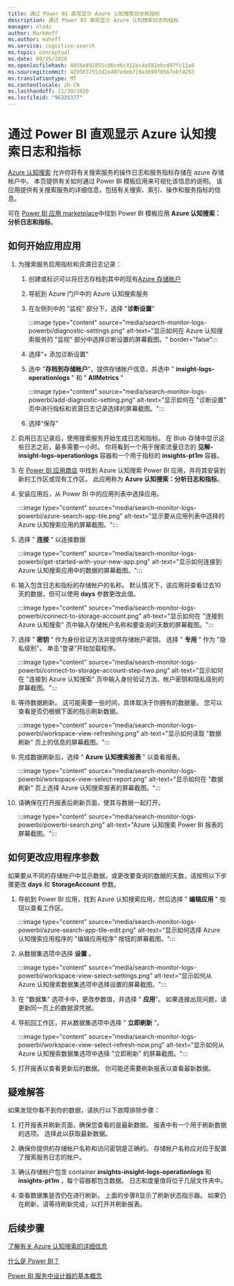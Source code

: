 ```yaml
---
title: 通过 Power BI 直观显示 Azure 认知搜索日志和指标
description: 通过 Power BI 直观显示 Azure 认知搜索日志和指标
manager: eladz
author: MarkHeff
ms.author: maheff
ms.service: cognitive-search
ms.topic: conceptual
ms.date: 09/25/2020
ms.openlocfilehash: 4056e892855c06ce6c412ec4a592ebcd97fc11a6
ms.sourcegitcommit: 4295037553d1e407edeb719a3699f0567ebf4293
ms.translationtype: MT
ms.contentlocale: zh-CN
ms.lasthandoff: 11/30/2020
ms.locfileid: "96325377"
---
```

# <a name="visualize-azure-cognitive-search-logs-and-metrics-with-power-bi"></a>通过 Power BI 直观显示 Azure 认知搜索日志和指标
[Azure 认知搜索](./search-what-is-azure-search.md) 允许你将有关搜索服务的操作日志和服务指标存储在 azure 存储帐户中。 本页提供有关如何通过 Power BI 模板应用来可视化该信息的说明。 该应用提供有关搜索服务的详细信息，包括有关搜索、索引、操作和服务指标的信息。

可在 [Power BI 应用 marketplace](https://appsource.microsoft.com/marketplace/apps)中找到 Power BI 模板应用 **Azure 认知搜索：分析日志和指标**。

## <a name="how-to-get-started-with-the-app"></a>如何开始应用应用

1. 为搜索服务启用指标和资源日志记录：

    1. 创建或标识可以将日志存档到其中的现有[Azure 存储帐户](../storage/common/storage-account-create.md)
    1. 导航到 Azure 门户中的 Azure 认知搜索服务
    1. 在左侧列中的 "监视" 部分下，选择 "**诊断设置**"

        :::image type="content" source="media/search-monitor-logs-powerbi/diagnostic-settings.png" alt-text="显示如何在 Azure 认知搜索服务的 &quot;监视&quot; 部分中选择诊断设置的屏幕截图。" border="false":::

    1. 选择“+ 添加诊断设置”
    1. 选中 "**存档到存储帐户**"，提供存储帐户信息，并选中 " **insight-logs-operationlogs** " 和 " **AllMetrics** "

        :::image type="content" source="media/search-monitor-logs-powerbi/add-diagnostic-setting.png" alt-text="显示如何在 &quot;诊断设置&quot; 页中进行指标和资源日志记录选择的屏幕截图。":::
    1. 选择“保存”

1. 启用日志记录后，使用搜索服务开始生成日志和指标。 在 Blob 存储中显示这些日志之前，最多需要一小时。 你将看到一个用于搜索流量日志的 **见解-insight-logs-operationlogs** 容器和一个用于指标的 **insights-pt1m** 容器。

1. 在 [Power BI 应用商店](https://appsource.microsoft.com/marketplace/apps) 中找到 Azure 认知搜索 Power BI 应用，并将其安装到新的工作区或现有工作区。 此应用称为 **Azure 认知搜索：分析日志和指标**。

1. 安装应用后，从 Power BI 中的应用列表中选择应用。

    :::image type="content" source="media/search-monitor-logs-powerbi/azure-search-app-tile.png" alt-text="显示要从应用列表中选择的 Azure 认知搜索应用的屏幕截图。":::

1. 选择 " **连接** " 以连接数据

    :::image type="content" source="media/search-monitor-logs-powerbi/get-started-with-your-new-app.png" alt-text="显示如何连接到 Azure 认知搜索应用中的数据的屏幕截图。":::

1. 输入包含日志和指标的存储帐户的名称。 默认情况下，该应用将查看过去10天的数据，但可以使用 **days** 参数更改此值。

    :::image type="content" source="media/search-monitor-logs-powerbi/connect-to-storage-account.png" alt-text="显示如何在 &quot;连接到 Azure 认知搜索&quot; 页中输入存储帐户名称和要查询的天数的屏幕截图。":::

1. 选择 " **密钥** " 作为身份验证方法并提供存储帐户密钥。 选择 " **专用** " 作为 "隐私级别"。 单击“登录”开始加载程序。

    :::image type="content" source="media/search-monitor-logs-powerbi/connect-to-storage-account-step-two.png" alt-text="显示如何在 &quot;连接到 Azure 认知搜索&quot; 页中输入身份验证方法、帐户密钥和隐私级别的屏幕截图。":::

1. 等待数据刷新。 这可能需要一些时间，具体取决于你拥有的数据量。 您可以查看是否仍根据下面的指示刷新数据。

    :::image type="content" source="media/search-monitor-logs-powerbi/workspace-view-refreshing.png" alt-text="显示如何读取 &quot;数据刷新&quot; 页上的信息的屏幕截图。":::

1. 完成数据刷新后，选择 " **Azure 认知搜索报表** " 以查看报表。

    :::image type="content" source="media/search-monitor-logs-powerbi/workspace-view-select-report.png" alt-text="显示如何在 &quot;数据刷新&quot; 页上选择 Azure 认知搜索报表的屏幕截图。":::

1. 请确保在打开报表后刷新页面，使其与数据一起打开。

    :::image type="content" source="media/search-monitor-logs-powerbi/powerbi-search.png" alt-text="Azure 认知搜索 Power BI 报表的屏幕截图。":::

## <a name="how-to-change-the-app-parameters"></a>如何更改应用程序参数
如果要从不同的存储帐户中显示数据，或更改要查询的数据的天数，请按照以下步骤更改 **days** 和 **StorageAccount** 参数。

1. 导航到 Power BI 应用，找到 Azure 认知搜索应用，然后选择 " **编辑应用** " 按钮以查看工作区。

    :::image type="content" source="media/search-monitor-logs-powerbi/azure-search-app-tile-edit.png" alt-text="显示如何选择 Azure 认知搜索应用程序的 &quot;编辑应用程序&quot; 按钮的屏幕截图。":::

1. 从数据集选项中选择 **设置** 。

    :::image type="content" source="media/search-monitor-logs-powerbi/workspace-view-select-settings.png" alt-text="显示如何从 Azure 认知搜索数据集选项中选择设置的屏幕截图。":::

1. 在 "数据集" 选项卡中，更改参数值，并选择 " **应用**"。 如果连接出现问题，请更新同一页上的数据源凭据。

1. 导航回工作区，并从数据集选项中选择 " **立即刷新** "。

    :::image type="content" source="media/search-monitor-logs-powerbi/workspace-view-select-refresh-now.png" alt-text="显示如何从 Azure 认知搜索数据集选项中选择 &quot;立即刷新&quot; 的屏幕截图。":::

1. 打开报表以查看更新后的数据。 你可能还需要刷新报表以查看最新数据。

## <a name="troubleshooting"></a>疑难解答
如果发现你看不到你的数据，请执行以下故障排除步骤：

1. 打开报表并刷新页面，确保您查看的是最新数据。 报表中有一个用于刷新数据的选项。 选择此以获取最新数据。

1. 确保你提供的存储帐户名称和访问密钥是正确的。 存储帐户名称应对应于配置了搜索服务日志的帐户。

1. 确认存储帐户包含 container **insights-insight-logs-operationlogs** 和 **insights-pt1m** ，每个容器都包含数据。 日志和度量值将位于几层文件夹中。

1. 查看数据集是否仍在进行刷新。 上面的步骤8显示了刷新状态指示器。 如果仍在刷新，请等待刷新完成，以打开并刷新报表。

## <a name="next-steps"></a>后续步骤
[了解有关 Azure 认知搜索的详细信息](./index.yml)

[什么是 Power BI？](/power-bi/fundamentals/power-bi-overview)

[Power BI 服务中设计器的基本概念](/power-bi/service-basic-concepts)